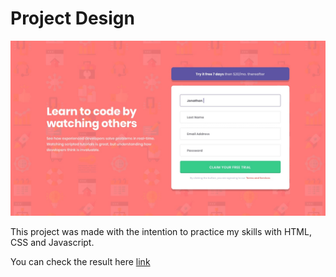 # Project Design
![design](/design/desktop-design.jpg)


This project was made with the intention to practice my skills with HTML, CSS and Javascript.

You can check the result here [link]((https://intro-form-seven.vercel.app/))